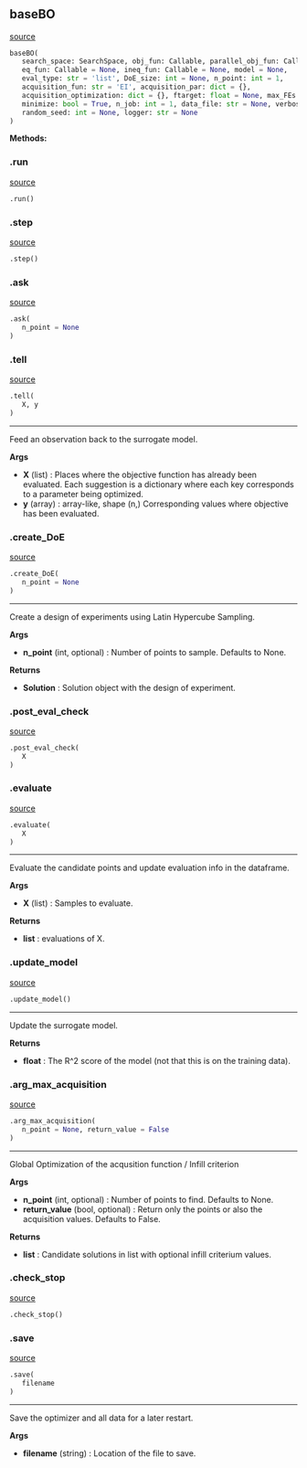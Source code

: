 #


## baseBO
[source](https://github.com/wangronin/MIP-EGO\blob\master\mipego/base.py\#L125)
```python 
baseBO(
   search_space: SearchSpace, obj_fun: Callable, parallel_obj_fun: Callable = None,
   eq_fun: Callable = None, ineq_fun: Callable = None, model = None,
   eval_type: str = 'list', DoE_size: int = None, n_point: int = 1,
   acquisition_fun: str = 'EI', acquisition_par: dict = {},
   acquisition_optimization: dict = {}, ftarget: float = None, max_FEs: int = None,
   minimize: bool = True, n_job: int = 1, data_file: str = None, verbose: bool = False,
   random_seed: int = None, logger: str = None
)
```




**Methods:**


### .run
[source](https://github.com/wangronin/MIP-EGO\blob\master\mipego/base.py\#L351)
```python
.run()
```


### .step
[source](https://github.com/wangronin/MIP-EGO\blob\master\mipego/base.py\#L356)
```python
.step()
```


### .ask
[source](https://github.com/wangronin/MIP-EGO\blob\master\mipego/base.py\#L365)
```python
.ask(
   n_point = None
)
```


### .tell
[source](https://github.com/wangronin/MIP-EGO\blob\master\mipego/base.py\#L403)
```python
.tell(
   X, y
)
```

---
Feed an observation back to the surrogate model.


**Args**

* **X** (list) : Places where the objective function has already been evaluated.
    Each suggestion is a dictionary where each key corresponds to a
    parameter being optimized.
* **y** (array) : array-like, shape (n,)
    Corresponding values where objective has been evaluated.


### .create_DoE
[source](https://github.com/wangronin/MIP-EGO\blob\master\mipego/base.py\#L455)
```python
.create_DoE(
   n_point = None
)
```

---
Create a design of experiments using Latin Hypercube Sampling.


**Args**

* **n_point** (int, optional) : Number of points to sample. Defaults to None.


**Returns**

* **Solution**  : Solution object with the design of experiment.


### .post_eval_check
[source](https://github.com/wangronin/MIP-EGO\blob\master\mipego/base.py\#L475)
```python
.post_eval_check(
   X
)
```


### .evaluate
[source](https://github.com/wangronin/MIP-EGO\blob\master\mipego/base.py\#L484)
```python
.evaluate(
   X
)
```

---
Evaluate the candidate points and update evaluation info in the dataframe.


**Args**

* **X** (list) : Samples to evaluate.


**Returns**

* **list**  : evaluations of X.


### .update_model
[source](https://github.com/wangronin/MIP-EGO\blob\master\mipego/base.py\#L504)
```python
.update_model()
```

---
Update the surrogate model.


**Returns**

* **float**  : The R^2 score of the model (not that this is on the training data).


### .arg_max_acquisition
[source](https://github.com/wangronin/MIP-EGO\blob\master\mipego/base.py\#L532)
```python
.arg_max_acquisition(
   n_point = None, return_value = False
)
```

---
Global Optimization of the acqusition function / Infill criterion


**Args**

* **n_point** (int, optional) : Number of points to find. Defaults to None.
* **return_value** (bool, optional) : Return only the points or also the acquisition values. Defaults to False.


**Returns**

* **list**  : Candidate solutions in list with optional infill criterium values.


### .check_stop
[source](https://github.com/wangronin/MIP-EGO\blob\master\mipego/base.py\#L574)
```python
.check_stop()
```


### .save
[source](https://github.com/wangronin/MIP-EGO\blob\master\mipego/base.py\#L584)
```python
.save(
   filename
)
```

---
Save the optimizer and all data for a later restart.


**Args**

* **filename** (string) : Location of the file to save.

